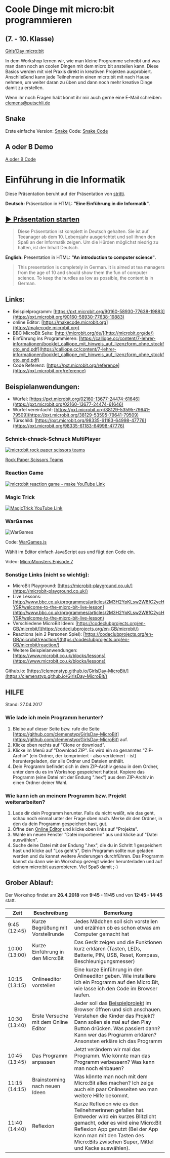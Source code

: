 # Coole Dinge mit micro:bit programmieren
## (7. - 10. Klasse)

[Girls'Day micro:bit](https://clemenstyp.github.io/GirlsDay-MicroBit/)

In dem Workshop lernen wir, wie man kleine Programme schreibt und was man dann noch an coolen Dingen mit dem micro:bit anstellen kann. Diese Basics werden mit viel Praxis direkt in kreativen Projekten ausprobiert. Anschließend kann jede Teilnehmerin einen micro:bit mit nach Hause nehmen, um weiter daran zu üben und dann noch mehr kreative Dinge damit zu erstellen.

Wenn ihr noch Fragen habt könnt ihr mir auch gerne eine E-Mail schreiben: [clemens@putschli.de](mailto://clemens@putschli.de)

## Snake

Erste einfache Version:
[Snake](2018/microbit-Snake1.hex)
Code:
[Snake Code](https://makecode.microbit.org/_4qjfz48syYyz)

## A oder B Demo
[A oder B Code](https://makecode.microbit.org/_0uvRvP4WEVwh)

# Einführung in die Informatik

Diese Präsentation beruht auf der Präsentation von [stritti](https://github.com/stritti/girlsday-einfuehrung-informatik/blob/master/README.md).

**Deutsch:** Präsentation in HTML: **"Eine Einführung in die Informatik"**.

## [▶ Präsentation starten](https://clemenstyp.github.io/GirlsDay-MicroBit/einfuehrung/start.html)


> Diese Präsentation ist komplett in Deutsch gehalten. Sie ist auf Teeanager ab dem 10. Lebensjahr ausgerichtet und soll ihnen den Spaß an der Informatik zeigen. Um die Hürden möglichst niedrig zu halten, ist der Inhalt Deutsch.

 **English:** Presentation in HTML: **"An introduction to computer science"**.

 > This presentation is completely in German. It is aimed at tea managers from the age of 10 and should show them the fun of computer science. To keep the hurdles as low as possible, the content is in German.


## Links:
- Beispielprogramm: [https://pxt.microbit.org/90160-58930-77638-19883](https://pxt.microbit.org/90160-58930-77638-19883)
- online Editor: [https://makecode.microbit.org](https://makecode.microbit.org)
- BBC MicroBit Seite: [http://microbit.org/de/](http://microbit.org/de/)
- Einführung ins Programmieren: [https://calliope.cc/content/7-lehrer-informationen/booklet_calliope_mit_hinweis_auf_lizenzform_ohne_stockfoto_end.pdf](https://calliope.cc/content/7-lehrer-informationen/booklet_calliope_mit_hinweis_auf_lizenzform_ohne_stockfoto_end.pdf)
- Code Referenz: [https://pxt.microbit.org/reference](https://pxt.microbit.org/reference)


## Beispielanwendungen:
- Würfel: [https://pxt.microbit.org/02160-13677-24474-61646](https://pxt.microbit.org/02160-13677-24474-61646)
- Würfel vereinfacht: [https://pxt.microbit.org/38129-53595-79641-79509](https://pxt.microbit.org/38129-53595-79641-79509)
- Türschild: [https://pxt.microbit.org/98335-61183-64998-47776](https://pxt.microbit.org/98335-61183-64998-47776)

### Schnick-chnack-Schnuck MultiPlayer

[![micro:bit rock paper scissors teams](RockPaper.png)](https://www.youtube.com/watch?time_continue=5&v=8ztOmdZi5Pw)


[Rock Paper Scissors Teams](https://makecode.microbit.org/projects/rps-teams)

### Reaction Game

[![micro:bit reaction game - make YouTube Link](ReactionGame.png)](https://www.youtube.com/watch?v=DgJ-S0q0EMs)


### Magic Trick

[![MagicTrick YouTube Link](MagicTrick.png)](https://www.youtube.com/watch?v=0Icwbcf3nXM)

### WarGames

![WarGames](WarGames.gif)

Code: [WarGames.js](https://gist.github.com/gingemonster/89f4eb986609ef477559d762765a4ebd)

Wählt im Editor einfach JavaScript aus und fügt den Code ein.

Video: [MicroMonsters Episode 7](https://www.youtube.com/watch?v=l7LTg15KPgE)



### Sonstige Links (nicht so wichtig):
- MicroBit Playground: [https://microbit-playground.co.uk/](https://microbit-playground.co.uk/)
- Live Lessons: [http://www.bbc.co.uk/programmes/articles/2M3H2YpKLsw2W8fC2ycHYSR/welcome-to-the-micro-bit-live-lesson](http://www.bbc.co.uk/programmes/articles/2M3H2YpKLsw2W8fC2ycHYSR/welcome-to-the-micro-bit-live-lesson)
- Verschiedene MicroBit Ideen: [https://codeclubprojects.org/en-GB/microbit/](https://codeclubprojects.org/en-GB/microbit/)
- Reactions (ein 2 Personen Spiel): [https://codeclubprojects.org/en-GB/microbit/reaction/](https://codeclubprojects.org/en-GB/microbit/reaction/)
- Weitere Beispielanwendungen: [https://www.microbit.co.uk/blocks/lessons](https://www.microbit.co.uk/blocks/lessons)


Github.io: [https://clemenstyp.github.io/GirlsDay-MicroBit/](https://clemenstyp.github.io/GirlsDay-MicroBit/)

## HILFE
Stand: 27.04.2017

### Wie lade ich mein Programm herunter?
1. Bleibe auf dieser Seite bzw. rufe die Seite [https://github.com/clemenstyp/GirlsDay-MicroBit](https://github.com/clemenstyp/GirlsDay-MicroBit) auf.
2. Klicke oben rechts auf "Clone or download".
3. Klicke im Menü auf "Download ZIP". Es wird ein so genanntes "ZIP-Archiv" (ein Ordner, der komprimiert - also verkleinert - ist) heruntergeladen, der alle Ordner und Dateien enthält.
4. Dein Programm befindet sich in dem ZIP-Archiv genau in dem Ordner, unter dem du es im Workshop gespeichert hattest. Kopiere das Programm (eine Datei mit der Endung ".hex") aus dem ZIP-Archiv in einen Ordner deiner Wahl.

### Wie kann ich an meinem Programm bzw. Projekt weiterarbeiten?
1. Lade dir dein Programm herunter. Falls du nicht weißt, wie das geht, schau noch einmal unter der Frage oben nach. Merke dir den Ordner, in den du dein Programm gespeichert hast, gut.
2. Öffne den [Online Editor](https://pxt.microbit.org/?lang=de) und klicke oben links auf "Projekte".
3. Wähle im neuen Fenster "Datei importieren" aus und klicke auf "Datei auswählen".
4. Suche deine Datei mit der Endung ".hex", die du in Schritt 1 gespeichert hast und klicke auf "Los geht's". Dein Programm sollte nun geladen werden und du kannst weitere Änderungen durchführen. Das Programm kannst du dann wie im Workshop gezeigt wieder herunterladen und auf deinem micro:bit ausprobieren. Viel Spaß damit ;-)



## Grober Ablauf:
Der Workshop findet am **26.4.2018** von **9:45 - 11:45** und von **12:45 - 14:45** statt.

| Zeit         |      Beschreibung                 |  Bemerkung     |
|--------------|-----------------------------------|----------------|
| 9:45 (12:45) | Kurze Begrüßung mit Vorstellrunde | Jedes Mädchen soll sich vorstellen und erzählen ob es schon etwas am Computer gemacht hat |
| 10:00 (13:00) | Kurze Einführung in den Micro:Bit   | Das Gerät zeigen und die Funktionen kurz erklären (Tasten, LEDs, Batterie, PIN, USB, Reset, Kompass, Beschleunigungsmesser) |
| 10:15 (13:15) | Onlineeditor vorstellen |  Eine kurze Einführung in den Onlineeditor geben. Wie installiere ich ein Programm auf den Micro:Bit, wie lasse ich den Code im Browser laufen. |
|10:30 (13:40) | Erste Versuche mit dem Online Editor | Jeder soll das  [Beispielprojekt](https://pxt.microbit.org/90160-58930-77638-19883) im Browser öffnen und sich anschauen. Verstehen die Kinder das Projekt? Dann sollen sie mal auf den Play Button drücken. Was passiert dann? Kann wer das Programm erklären? Ansonsten erkläre ich das Programm|
|10:45 (13:45) | Das Programm anpassen | Jetzt verändern wir mal das Programm. Wie könnte man das Programm verbessern? Was kann man noch einbauen?|
|11:15 (14:15) | Brainstorming nach neuen Ideen | Was könnte man noch mit dem Micro:Bit alles machen? Ich zeige auch ein paar Onlineseiten wo man weitere Hilfe bekommt. |
|11:40 (14:40) | Reflexion | Kurze Reflexion wie es den Teilnehmerinnen gefallen hat. Entweder wird ein kurzes Blitzlicht gemacht, oder es wird eine Micro:Bit Reflexion App genutzt (Bei der App kann man mit den Tasten des Micro:Bits zwischen Super, Mittel und Kacke auswählen). |

<!--- ### Markdown Help

Markdown is a lightweight and easy-to-use syntax for styling your writing. It includes conventions for

```markdown
Syntax highlighted code block

# Header 1
## Header 2
### Header 3

- Bulleted
- List

1. Numbered
2. List

**Bold** and _Italic_ and `Code` text

[Link](url) and ![Image](src)
```

For more details see [GitHub Flavored Markdown](https://guides.github.com/features/mastering-markdown/).-->
